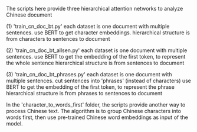 The scripts here provide three hierarchical attention networks to analyze Chinese document

(1) 'train_cn_doc_bt.py'
each dataset is one document with multiple sentences.
use BERT to get character embeddings.
hierarchical structure is from characters to sentences to document


(2) 'train_cn_doc_bt_allsen.py'
each dataset is one document with multiple sentences.
use BERT to get the embedding of the first token, to represent the whole sentence
hierarchical structure is from sentences to document


(3) 'train_cn_doc_bt_phrases.py'
each dataset is one document with multiple sentences.
cut sentences into 'phrases' (instead of characters)
use BERT to get the embedding of the first token, to represent the phrase
hierarchical structure is from phrases to sentences to document


In the 'character_to_words_first' folder, the scripts provide another way to process Chinese text. The algorithm is to group Chinese characters into words first, then use pre-trained Chinese word embeddings as input of the model. 

